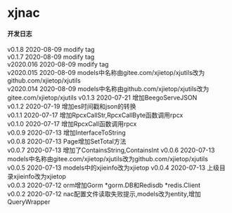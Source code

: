 # xjnac

#### 开发日志
v0.1.8 2020-08-09 modify tag  
v0.1.7 2020-08-09 modify tag  
v2020.016 2020-08-09 modify tag  
v2020.015 2020-08-09 models中名称由gitee.com/xjietop/xjutils改为github.com/xjietop/xjutils  
v2020.014 2020-08-09 models中名称由github.com/xjietop/xjutils改为gitee.com/xjietop/xjutils 
v0.1.3 2020-07-21 增加BeegoServeJSON  
v0.1.2 2020-07-19 增加es时间戳和json的转换  
v0.1.1 2020-07-17 增加RpcxCallStr,RpcxCallByte函数调用rpcx  
v0.1.0 2020-07-17 增加RpcxCall函数调用rpcx  
v0.0.9 2020-07-13 增加InterfaceToString  
v0.0.8 2020-07-13 Page增加SetTotal方法  
v0.0.7 2020-07-13 增加了ContainsString,ContainsInt
v0.0.6 2020-07-13 models中名称由gitee.com/xjietop/xjutils改为github.com/xjietop/xjutils  
v0.0.5 2020-07-13 models中的xjieinfo改为xjietop
v0.0.4 2020-07-13 上级目录xjieinfo改为xjietop  
v0.0.3 2020-07-12 orm增加Gorm *gorm.DB和Redisdb *redis.Client  
v0.0.2 2020-07-12 nac配置文件读取失败提示,models改为entity,增加QueryWrapper

